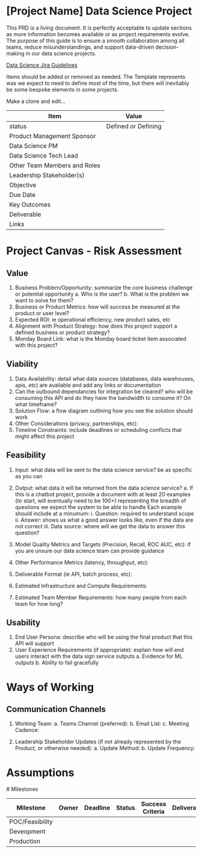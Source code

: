 # [Project Name] Data Science Project

This PRD is a living document. It is perfectly acceptable to update sections as more information becomes available or as project requirements evolve. The purpose of this guide is to ensure a smooth collaboration among all teams, reduce misunderstandings, and support data-driven decision-making in our data science projects.

[Data Science Jira Guidelines](https://evaluateltd.atlassian.net/wiki/spaces/DS/pages/4030595123/Jira+Guidelines)

Items should be added or removed as needed. The Template represents was we expect to need to define most of the time, but there will inevitably be some bespoke elements in some projects. 

Make a clone and edit…

|Item|Value|
|-|-|
|status|Defined or Defining|
|Product Management Sponsor||
|Data Science PM||
|Data Science Tech Lead||
|Other Team Members and Roles||
|Leadership Stakeholder(s)||
|Objective||
|Due Date||
|Key Outcomes||
|Deliverable||
|Links||



# Project Canvas - Risk Assessment

## Value

1. Business Problem/Opportunity: summarize the core business challenge or potential opportunity
    a. Who is the user?
    b. What is the problem we want to solve for them?
2. Business or Product Metrics: how will success be measured at the product or user level?
3. Expected ROI: ie operational efficiency, new product sales, etc
4. Alignment with Product Strategy: how does this project support a defined business or product strategy?
5. Monday Board Link: what is the Monday board ticket item associated with this project?

## Viability
1. Data Availability: detail what data sources (databases, data warehouses, apis, etc) are available and add any links or documentation
2. Can the outbound dependancies for integration be cleared? who will be consuming this API and do they have the bandwidth to consume it? On what timeframe?
3. Solution Flow: a flow diagram outlining how you see the solution should work
4. Other Considerations (privacy, partnerships, etc):
5. Timeline Constraints: include deadlines or scheduling conflicts that might affect this project

## Feasibility
1. Input: what data will be sent to the data science service? be as specific as you can
2. Output: what data it will be returned from the data science service?
    a. If this is a chatbot project, provide a document with at least 20 examples (to start, will eventually need to be 100+) representing the breadth of questions we expect the system to be able to handle Each example should include at a minumum:
        i. Question: required to understand scope
        ii. Answer: shows us what a good answer looks like, even if the data are not correct
        iii. Data source: where will we get the data to answer this question?

3. Model Quality Metrics and Targets (Precision, Recall, ROC AUC, etc): if you are unsure our data science team can provide guidance
4. Other Performance Metrics (latency, throughput, etc):
5. Deliverable Format (ie API, batch process, etc):
6. Estimated Infrastructure and Compute Requirements:
7. Estimated Team Member Requirements: how many people from each team for how long?

## Usability
1. End User Persona: describe who will be using the final product that this API will support
2. User Experience Requirements (if appropriate): explain how will end users interact with the data sign service outputs
    a. Evidence for ML outputs
    b. Ability to fail gracefully

# Ways of Working

## Communication Channels

1. Working Team:
    a. Teams Channel (preferred):
    b. Email List:
    c. Meeting Cadence:

2. Leadership Stakeholder Updates (if not already represented by the Product, or otherwise needed):
    a. Update Method:
    b. Update Frequency:

# Assumptions

# Milestones

|Milestone|Owner|Deadline|Status|Success Criteria|Deliverable|
|-|-|-|-|-|-|
|POC/Feasibility||||||
|Deveopment||||||
|Production||||||

